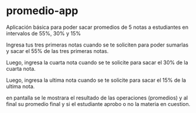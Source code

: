 # promedio-app
Aplicación básica para poder sacar promedios de 5 notas a estudiantes en intervalos de 55%, 30% y 15%

Ingresa tus tres primeras notas cuando se te soliciten para poder sumarlas y sacar el 55% de las tres primeras notas.

Luego, ingresa la cuarta nota cuando se te solicite para sacar el 30% de la cuarta nota.

Luego, ingresa la ultima nota cuando se te solicite para sacar el 15% de la ultima nota.

en pantalla se le mostrara el resultado de las operaciones (promedios) y al final su promedio final y si el estudiante aprobo o no la materia en cuestion.
